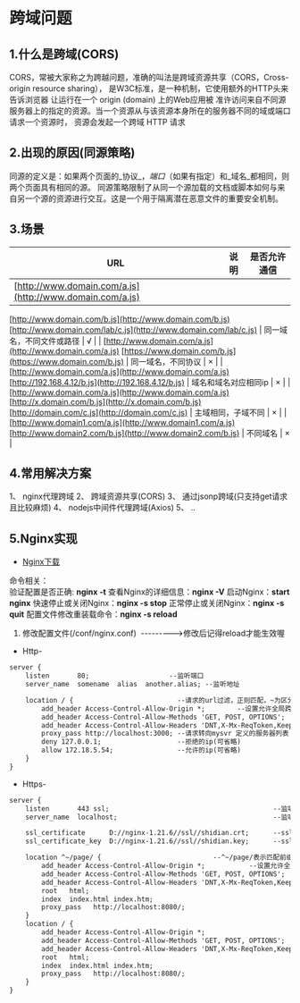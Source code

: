 # 跨域问题

## 1.什么是跨域(CORS)

CORS，常被大家称之为跨越问题，准确的叫法是跨域资源共享（CORS，Cross-origin resource sharing）， 是W3C标准，是一种机制，它使用额外的HTTP头来告诉浏览器 让运行在一个 origin (domain)
上的Web应用被 准许访问来自不同源服务器上的指定的资源。当一个资源从与该资源本身所在的服务器不同的域或端口请求一个资源时， 资源会发起一个跨域 HTTP 请求

## 2.出现的原因(同源策略)

同源的定义是：如果两个页面的_协议_，_端口_（如果有指定）和_域名_都相同，则两个页面具有相同的源。 同源策略限制了从同一个源加载的文档或脚本如何与来自另一个源的资源进行交互。这是一个用于隔离潜在恶意文件的重要安全机制。

## 3.场景
| URL | 说明 | 是否允许通信 |
| --- | --- | --- |
| [http://www.domain.com/a.js](http://www.domain.com/a.js)
[http://www.domain.com/b.js](http://www.domain.com/b.js)
[http://www.domain.com/lab/c.js](http://www.domain.com/lab/c.js) | 同一域名，不同文件或路径 | √ |
| [http://www.domain.com/a.js](http://www.domain.com/a.js)
[https://www.domain.com/b.js](https://www.domain.com/b.js) | 同一域名，不同协议 | × |
| [http://www.domain.com/a.js](http://www.domain.com/a.js)
[http://192.168.4.12/b.js](http://192.168.4.12/b.js) | 域名和域名对应相同ip | × |
| [http://www.domain.com/a.js](http://www.domain.com/a.js)
[http://x.domain.com/b.js](http://x.domain.com/b.js)
[http://domain.com/c.js](http://domain.com/c.js) | 主域相同，子域不同 | × |
| [http://www.domain1.com/a.js](http://www.domain1.com/a.js)
[http://www.domain2.com/b.js](http://www.domain2.com/b.js) | 不同域名 | × |


## 4.常用解决方案

1、 nginx代理跨域
2、 跨域资源共享(CORS)
3、 通过jsonp跨域(只支持get请求且比较麻烦)
4、 nodejs中间件代理跨域(Axios)
5、 ..

## 5.Nginx实现

- [Nginx下载](http://nginx.org/en/download.html)

 命令相关： 	
验证配置是否正确: **nginx -t**
查看Nginx的详细信息：**nginx -V**
启动Nginx：**start nginx**
快速停止或关闭Nginx：**nginx -s stop**
正常停止或关闭Nginx：**nginx -s quit**
配置文件修改重装载命令：**nginx -s reload**

1. 修改配置文件(/conf/nginx.conf)  --------->修改后记得reload才能生效喔

-  Http- 
```xml
server {
    listen       80;                    --监听端口
    server_name  somename  alias  another.alias; --监听地址

    location / {                          --请求的url过滤，正则匹配，~为区分大小写，~*为不区分大小写。
        add_header Access-Control-Allow-Origin *;        --设置允许全局跨域
        add_header Access-Control-Allow-Methods 'GET, POST, OPTIONS';    --设置允许请求方式
        add_header Access-Control-Allow-Headers 'DNT,X-Mx-ReqToken,Keep-Alive,User-Agent,X-Requested-With,If-Modified-Since,Cache-Control,Content-Type,Authorization';  --设置允许全局跨域
        proxy_pass http://localhost:3000; --请求转向mysvr 定义的服务器列表
        deny 127.0.0.1;                   --拒绝的ip(可省略)
        allow 172.18.5.54;                --允许的ip(可省略)
    }
}
```
 

-  Https- 
```xml
server {
    listen       443 ssl;                                         --监听端口
    server_name  localhost;                                       --监听地址

    ssl_certificate      D://nginx-1.21.6//ssl//shidian.crt;      --ssl证书地址
    ssl_certificate_key  D://nginx-1.21.6//ssl//shidian.key;      --ssl key地址

    location ^~/page/ {                            --^~/page/表示匹配前缀是page的请求，proxy_pass的结尾有/， 则会把/page/*后面的路径直接拼接到后面，即移除page
        add_header Access-Control-Allow-Origin *;           --设置允许全局跨域
        add_header Access-Control-Allow-Methods 'GET, POST, OPTIONS';  --设置允许请求方式
        add_header Access-Control-Allow-Headers 'DNT,X-Mx-ReqToken,Keep-Alive,User-Agent,X-Requested-With,If-Modified-Since,Cache-Control,Content-Type,Authorization';  --设置允许全局跨域
        root   html;
        index  index.html index.htm;
        proxy_pass   http://localhost:8080/;
    }
    location / {
        add_header Access-Control-Allow-Origin *;
        add_header Access-Control-Allow-Methods 'GET, POST, OPTIONS';
        add_header Access-Control-Allow-Headers 'DNT,X-Mx-ReqToken,Keep-Alive,User-Agent,X-Requested-With,If-Modified-Since,Cache-Control,Content-Type,Authorization';
        root   html;
        index  index.html index.htm;
        proxy_pass   http://localhost:8080/;
    }
}
```
 
